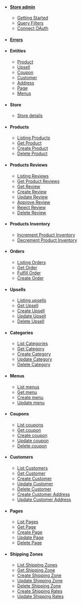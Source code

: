 - #### [Store admin](/store-admin/index)
  - [Getting Started](/store-admin/index)
  - [Query Filters](/store-admin/misc/query-filters)
  - [Connect OAuth](/store-admin/oauth/index)
- #### [Errors](/store-admin/errors/index)
- #### Entities
  - [Product](/store-admin/entities/product/product)
  - [Upsell](/store-admin/entities/upsells/upsell)
  - [Coupon](/store-admin/entities/coupon/coupon)
  - [Customer](/store-admin/entities/customer/customer)
  - [Address](/store-admin/entities/address/address)
  - [Page](/store-admin/entities/page/page)
  - [Menus](/store-admin/entities/menus/menu)
- #### Store
  - [Store details](/store-admin/store/me)
- #### Products
  - [Listing Products](/store-admin/products/index)
  - [Get Product](/store-admin/products/get)
  - [Create Product](/store-admin/products/create)
  - [Delete Product](/store-admin/products/delete)
- #### Products Reviews
    - [Listing Reviews](/store-admin/products/reviews/index)
    - [Get Product Reviews](/store-admin/products/reviews/by_product)
    - [Get Review](/store-admin/products/reviews/get)
    - [Create Review](/store-admin/products/reviews/create)
    - [Update Review](/store-admin/products/reviews/update)
    - [Approve Review](/store-admin/products/reviews/approve)
    - [Reject Review](/store-admin/products/reviews/reject)
    - [Delete Review](/store-admin/products/reviews/delete)
- #### Products Inventory
    - [Increment Product Inventory](/store-admin/products/inventory/increment)
    - [Decrement Product Inventory](/store-admin/products/inventory/decrement)
- #### Orders
  - [Listing Orders](/store-admin/orders/index)
  - [Get Order](/store-admin/orders/get)
  - [Fulfill Order](/store-admin/orders/fulfill)
  - [Create Order](/store-admin/orders/create)
- #### Upsells
  - [Listing upsells](/store-admin/upsells/index)
  - [Get Upsell](/store-admin/upsells/get)
  - [Create Upsell](/store-admin/upsells/create)
  - [Update Upsell](/store-admin/upsells/update)
  - [Delete Upsell](/store-admin/upsells/delete)
- #### Categories
  - [List Categories](/store-admin/categories/index)
  - [Get Category](/store-admin/categories/get)
  - [Create Category](/store-admin/categories/create)
  - [Update Category](/store-admin/categories/update)
  - [Delete Category](/store-admin/categories/delete)
- #### Menus
  - [List menus](/store-admin/menus/index)
  - [Get menu](/store-admin/menus/get)
  - [Create menu](/store-admin/menus/create)
  - [Update menu](/store-admin/menus/update)
- #### Coupons
  - [List coupons](/store-admin/coupons/index)
  - [Get coupon](/store-admin/coupons/get)
  - [Create coupon](/store-admin/coupons/create)
  - [Update coupon](/store-admin/coupons/update)
  - [Delete coupon](/store-admin/coupons/delete)
- #### Customers
  - [List Customers](/store-admin/customers/index)
  - [Get Customer](/store-admin/customers/get)
  - [Create Customer](/store-admin/customers/create)
  - [Update Customer](/store-admin/customers/update)
  - [Delete Customer](/store-admin/customers/delete)
  - [Create Customer Address](/store-admin/customers/addresses/create)
  - [Update Customer Address](/store-admin/customers/addresses/update)
- #### Pages
  - [List Pages](/store-admin/pages/index)
  - [Get Page](/store-admin/pages/get)
  - [Create Page](/store-admin/pages/create)
  - [Update Page](/store-admin/pages/update)
  - [Delete Page](/store-admin/pages/delete)
- #### Shipping Zones
  - [List Shipping Zones](/store-admin/shipping-zones/index)
  - [Get Shipping Zone](/store-admin/shipping-zones/get)
  - [Create Shipping Zone](/store-admin/shipping-zones/create)
  - [Update Shipping Zone](/store-admin/shipping-zones/update)
  - [Delete Shipping Zone](/store-admin/shipping-zones/delete)
  - [Create Shipping Rates](/store-admin/shipping-zones/rates/create)
  - [Update Shipping Rates](/store-admin/shipping-zones/rates/update)
